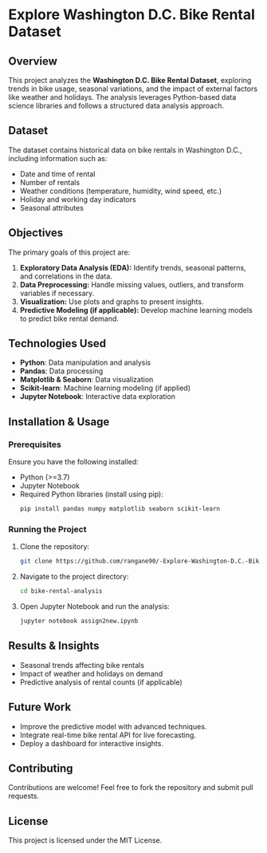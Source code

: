 # Explore Washington D.C. Bike Rental Dataset

## Overview
This project analyzes the **Washington D.C. Bike Rental Dataset**, exploring trends in bike usage, seasonal variations, and the impact of external factors like weather and holidays. The analysis leverages Python-based data science libraries and follows a structured data analysis approach.

## Dataset
The dataset contains historical data on bike rentals in Washington D.C., including information such as:
- Date and time of rental
- Number of rentals
- Weather conditions (temperature, humidity, wind speed, etc.)
- Holiday and working day indicators
- Seasonal attributes

## Objectives
The primary goals of this project are:
1. **Exploratory Data Analysis (EDA):** Identify trends, seasonal patterns, and correlations in the data.
2. **Data Preprocessing:** Handle missing values, outliers, and transform variables if necessary.
3. **Visualization:** Use plots and graphs to present insights.
4. **Predictive Modeling (if applicable):** Develop machine learning models to predict bike rental demand.

## Technologies Used
- **Python**: Data manipulation and analysis
- **Pandas**: Data processing
- **Matplotlib & Seaborn**: Data visualization
- **Scikit-learn**: Machine learning modeling (if applied)
- **Jupyter Notebook**: Interactive data exploration

## Installation & Usage
### Prerequisites
Ensure you have the following installed:
- Python (>=3.7)
- Jupyter Notebook
- Required Python libraries (install using pip):
  ```bash
  pip install pandas numpy matplotlib seaborn scikit-learn
  ```
### Running the Project
1. Clone the repository:
   ```bash
   git clone https://github.com/rangane90/-Explore-Washington-D.C.-Bike-Rental-Dataset.git
   ```
2. Navigate to the project directory:
   ```bash
   cd bike-rental-analysis
   ```
3. Open Jupyter Notebook and run the analysis:
   ```bash
   jupyter notebook assign2new.ipynb
   ```

## Results & Insights
- Seasonal trends affecting bike rentals
- Impact of weather and holidays on demand
- Predictive analysis of rental counts (if applicable)

## Future Work
- Improve the predictive model with advanced techniques.
- Integrate real-time bike rental API for live forecasting.
- Deploy a dashboard for interactive insights.

## Contributing
Contributions are welcome! Feel free to fork the repository and submit pull requests.

## License
This project is licensed under the MIT License.

